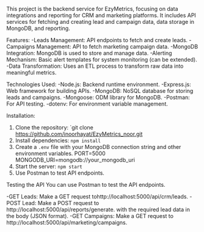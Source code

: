 This project is the backend service for EzyMetrics, focusing on data integrations and reporting for CRM and marketing platforms. It includes API services for fetching and creating lead and campaign data, data storage in MongoDB, and reporting.


Features:
-Leads Management: API endpoints to fetch and create leads.
-Campaigns Management: API to fetch marketing campaign data.
-MongoDB Integration: MongoDB is used to store and manage data.
-Alerting Mechanism: Basic alert templates for system monitoring (can be extended).
-Data Transformation: Uses an ETL process to transform raw data into meaningful metrics.


Technologies Used:
-Node.js: Backend runtime environment.
-Express.js: Web framework for building APIs.
-MongoDB: NoSQL database for storing leads and campaigns.
-Mongoose: ODM library for MongoDB.
-Postman: For API testing.
-dotenv: For environment variable management.


Installation:
1. Clone the repository: `git clone https://github.com/inoorhayat/EzyMetrics_noor.git
2. Install dependencies: `npm install`
3. Create a `.env` file with your MongoDB connection string and other environment variables.
   PORT=5000
   MONGODB_URI=mongodb://your_mongodb_uri
4. Start the server: `npm start`
5. Use Postman to test API endpoints.


Testing the API
You can use Postman to test the API endpoints.

-GET Leads: Make a GET request tohttp://localhost:5000/api/crm/leads.
-POST Lead: Make a POST request to http://localhost:5000/api/reports/generate. 
with the required lead data in the body (JSON format).
-GET Campaigns: Make a GET request to http://localhost:5000/api/marketing/campaigns.
